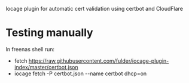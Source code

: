 Iocage plugin for automatic cert validation using certbot and CloudFlare

# Testing manually
In freenas shell run:

* fetch https://raw.githubusercontent.com/fulder/iocage-plugin-index/master/certbot.json
* iocage fetch -P certbot.json --name certbot dhcp=on